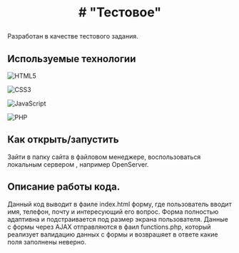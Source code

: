 # <p align='center'># "Тестовое"</p>
Разработан в качестве тестового задания.

## Используемые технологии

![HTML5](https://img.shields.io/badge/html5-%23E34F26.svg?style=for-the-badge&logo=html5&logoColor=white)

![CSS3](https://img.shields.io/badge/css3-%231572B6.svg?style=for-the-badge&logo=css3&logoColor=white)

![JavaScript](https://img.shields.io/badge/javascript-%23323330.svg?style=for-the-badge&logo=javascript&logoColor=%23F7DF1E)

![PHP](https://img.shields.io/badge/php-%23777BB4.svg?style=for-the-badge&logo=php&logoColor=white)

## Как открыть/запустить

Зайти в папку сайта в файловом менеджере, воспользоваться локальным сервером , например OpenServer.

## Описание работы кода.

Данный код выводит в фаиле index.html форму, где пользователь вводит имя, телефон, почту и интересующий его вопрос. Форма полностью адаптивна и подстраивается под размер экрана пользователя. Данные с формы через AJAX отправляются в фаил functions.php, который реализует валидацию данных с формы и возврашяет в ответе какие поля заполнены неверно.


